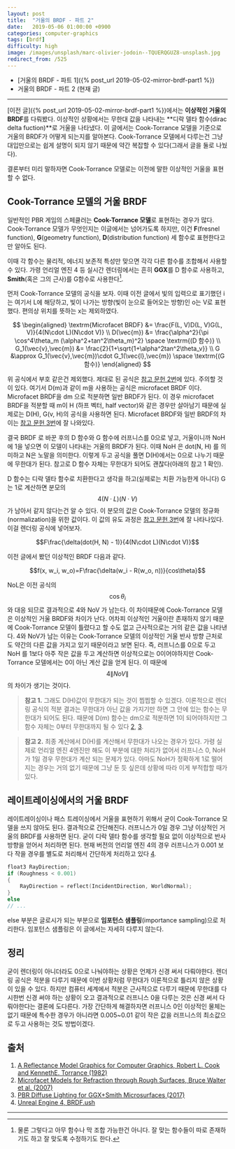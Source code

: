 ```yaml
---
layout: post
title:  "거울의 BRDF - 파트 2"
date:   2019-05-06 01:00:00 +0900
categories: computer-graphics
tags: [brdf]
difficulty: high
image: /images/unsplash/marc-olivier-jodoin--TQUERQGUZ8-unsplash.jpg
redirect_from: /525
---
```

* [거울의 BRDF - 파트 1]({% post_url 2019-05-02-mirror-brdf-part1 %})
* 거울의 BRDF - 파트 2 (현재 글)

---

[이전 글]({% post_url 2019-05-02-mirror-brdf-part1 %})에서는 **이상적인 거울의 BRDF**를 다뤄봤다. 이상적인 상황에서는 무한대 값을 나타내는 **디락 델타 함수(dirac delta fuction)**로 거울을 나타냈다. 이 글에서는 Cook-Torrance 모델을 기준으로 거울의 BRDF가 어떻게 되는지를 알아본다. Cook-Torrance 모델에서 다루는건 그냥 대입만으로는 쉽게 설명이 되지 않기 때문에 약간 복잡할 수 있다(그래서 글을 둘로 나눴다).

결론부터 미리 말하자면 Cook-Torrance 모델로는 이전에 말한 이상적인 거울을 표현할 수 없다.

## Cook-Torrance 모델의 거울 BRDF
일반적인 PBR 게임의 스페큘러는 **Cook-Torrance 모델**로 표현하는 경우가 많다. Cook-Torrance 모델가 무엇인지는 이글에서는 넘어가도록 하지만, 이건 **F**(fresnel function), **G**(geometry function), **D**(distribution function) 세 함수로 표현한다고만 알아도 된다.

이때 각 함수는 물리적, 에너지 보존적 특성만 맞으면 각각 다른 함수를 조합해서 사용할 수 있다. 가령 언리얼 엔진 4 등 실시간 렌더링에서는 흔히 **GGX**를 D 함수로 사용하고, **Smith**(혹은 그의 근사)를 G함수로 사용한다[^1].

먼저 Cook-Torrance 모델의 공식을 보자. 이때 이전 글에서 빛의 입력으로 표기했던 i는 여기서 L에 해당하고, 빛이 나가는 방향(빛이 눈으로 들어오는 방향)인 o는  V로 표현했다. 편의상 위치를 뜻하는 x는 제외하였다.

$$
\begin{aligned}
 \textrm{Microfacet BRDF} &= \frac{F(L, V)D(L, V)G(L, V)}{4(N\cdot L)(N\cdot V)} \\
D(\vec{m}) &= \frac{\alpha^2}{\pi \cos^4\theta_m (\alpha^2+tan^2\theta_m)^2} \space \textrm{(D 함수)} \\
G_1(\vec{v},\vec{m}) &= \frac{2}{1+\sqrt{1+\alpha^2tan^2\theta_v}} \\
G &\approx G_1(\vec{v},\vec{m})\cdot G_1(\vec{l},\vec{m}) \space \textrm{(G 함수)}
\end{aligned}
$$

위 공식에서 부호 같은건 제외했다. 제대로 된 공식은 [참고 문헌 2번][2]에 있다. 주의할 것이 있다. 여기서 D(m)과 같이 m을 사용하는 공식은 microfacet BRDF 이다. Microfacet BRDF을 dm 으로 적분하면 일반 BRDF가 된다. 이 경우 microfacet BRDF을 적분할 때 m이 H (하프 벡터, half vector)와 같은 경우만 살아남기 때문에 실제로는 D(H), G(v, H)의 공식을 사용하면 된다. Microfacet BRDF와 일반 BRDF의 차이는 [참고 문헌 3번][3]에 잘 나와있다.

결국 BRDF 로 바꾼 후의 D 함수와 G 함수에 러프니스를 0으로 넣고, 거울이니까 NoH에 1을 넣으면 이 모델이 나타내는 거울의 BRDF가 된다. 이때  NoH 은 dot(N, H) 를 의미하고 N은 노말을 의미한다. 이렇게 두고 공식을 풀면 D(H)에서는 0으로 나누기 때문에 무한대가 된다. 참고로 D 함수 자체는 무한대가 되어도 괜찮다(아래의 참고 1 확인).

D 함수는 디락 델타 함수로 치환한다고 생각을 하고(실제로는 치환 가능한게 아니다) G는 1로 계산하면 분모의 $$4(N\cdot L)(N\cdot V)$$가 남아서 같지 않다는건 알 수 있다. 이 분모의 값은 Cook-Torrance 모델의 정규화(normalization)을 위한 값이다. 이 값의 유도 과정은 [참고 문헌 3번][3]에 잘 나타나있다. 이걸 렌더링 공식에 넣어보자.

$$F\frac{\delta(dot(H, N) - 1)}{4(N\cdot L)(N\cdot V)}$$

이전 글에서 봤던 이상적인 BRDF 다음과 같다.

$$f(x, w_i, w_o)=F\frac{\delta(w_i - R(w_o, n))}{cos\theta}$$

NoL은 이전 공식의 $$\cos\theta_i$$와 대응 되므로 결과적으로  4와 NoV 가 남는다. 이 차이때문에 Cook-Torrance 모델은 이상적인 거울 BRDF와 차이가 난다. 어차피 이상적인 거울이란 존재하지 않기 때문에 Cook-Torrance 모델이 틀렸다고 할 수도 없고 근사적으로는 거의 같은 값을 나타낸다. 4와 NoV가 남는 이유는 Cook-Torrance 모델의 이상적인 거울 반사 방향 근처로도 약간의 다른 값을 가지고 있기 때문이라고 보면 된다. 즉, 러프니스를 0으로 두고 NoH 를 1보다 아주 작은 값을 두고 계산하면 이상적으로는 0이어야하지만 Cook-Torrance 모델에서는 0이 아닌 계산 값을 얻게 된다. 이 때문에 $$4\|NoV\|$$의 차이가 생기는 것이다.

> **참고 1.** 그래도 D(H)값이 무한대가 되는 것이 찝찝할 수 있겠다. 이론적으로 렌더링 공식의 적분 결과는 무한대가 아닌 값을 가지기만 하면 그 안에 있는 함수는 무한대가 되어도 된다. 때문에 D(m) 함수는 dm으로 적분하면 1이 되어야하지만 그 함수 자체는 0부터 무한대까지 될 수 있다 [2][2], [3][3].

> **참고 2.** 최종 계산에서 D(H)를 계산해서 무한대가 나오는 경우가 있다. 가령 실제로 언리얼 엔진 4엔진만 해도 이 부분에 대한 처리가 없어서 러프니스 0, NoH 가 1일 경우 무한대가 계산 되는 문제가 있다. 아마도 NoH가 정확하게 1로 떨어지는 경우는 거의 없기 때문에 그냥 둔 듯 싶은데 상황에 따라 이게 부적합할 때가 있다.

## 레이트레이싱에서의 거울 BRDF
레이트레이싱이나 패스 트레이싱에서 거울을 표현하기 위해서 굳이 Cook-Torrance 모델을 쓰지 않아도 된다. 결과적으로 간단해진다. 러프니스가 0일 경우 그냥 이상적인 거울의 BRDF를 사용하면 된다. 굳이 디락 델타 함수를 생각할 필요 없이 이상적으로 반사 방향을 얻어서 처리하면 된다. 현재 버전의 언리얼 엔진 4의 경우 러프니스가 0.001 보다 작을 경우를 별도로 처리해서 간단하게 처리하고 있다 [4][4].

```cpp
float3 RayDirection;
if (Roughness < 0.001)
{
	RayDirection = reflect(IncidentDirection, WorldNormal);
}
else
// ...
```

else 부분은 글로시가 되는 부분으로 **임포턴스 샘플링**(importance sampling)으로 처리한다. 임포턴스 샘플링은 이 글에서는 자세히 다루지 않는다.

## 정리
굳이 렌더링이 아니더라도 0으로 나눠야하는 상황은 언제가 신경 써서 다뤄야한다. 렌더링 공식은 적분을 다루기 때문에 이번 상황처럼 무한대가 이론적으로 틀리지 않은 상황이 있을 수 있다. 하지만 컴퓨터 세계에서 적분은 근사적으로 다루기 때문에 무한대를 다시한번 신경 써야 하는 상황이 오고 결과적으로 러프니스 0을 다루는 것은 신경 써서 다뤄야한다는 결론에 도다른다. 가장 간단하게 해결하자면 러프니스 0인 이상적인 물체는 없기 때문에 특수한 경우가 아니라면 0.005~0.01 같이 작은 값을 러프니스의 최소값으로 두고 사용하는 것도 방법이겠다.

## 출처
1. [A Reflectance Model Graphics for Computer Graphics, Robert L. Cook and KennethE. Torrance (1982)][1]
2. [Microfacet Models for Refraction through Rough Surfaces, Bruce Walter et al. (2007)][2]
3. [PBR Diffuse Lighting for GGX+Smith Microsurfaces (2017)][3]
4. [Unreal Engine 4,  BRDF.ush][4]

[1]: http://inst.cs.berkeley.edu/~cs294-13/fa09/lectures/cookpaper.pdf "A Reflectance Model Graphics for Computer Graphics, Robert L. Cook and KennethE. Torrance (1982)"
[2]: https://www.cs.cornell.edu/~srm/publications/EGSR07-btdf.pdf "Microfacet Models for Refraction through Rough Surfaces, Bruce Walter et al. (2007)"
[3]: https://twvideo01.ubm-us.net/o1/vault/gdc2017/Presentations/Hammon_Earl_PBR_Diffuse_Lighting.pdf "PBR Diffuse Lighting for GGX+Smith Microsurfaces (2017)"
[4]: https://github.com/EpicGames/UnrealEngine/blob/release/Engine/Shaders/Private/BRDF.ush "Unreal Engine 4,  BRDF.ush"

---

[^1]: 물론 그렇다고 아무 함수나 막 조합 가능한건 아니다. 잘 맞는 함수들이 따로 존재하기도 하고 잘 맞도록 수정하기도 한다.
